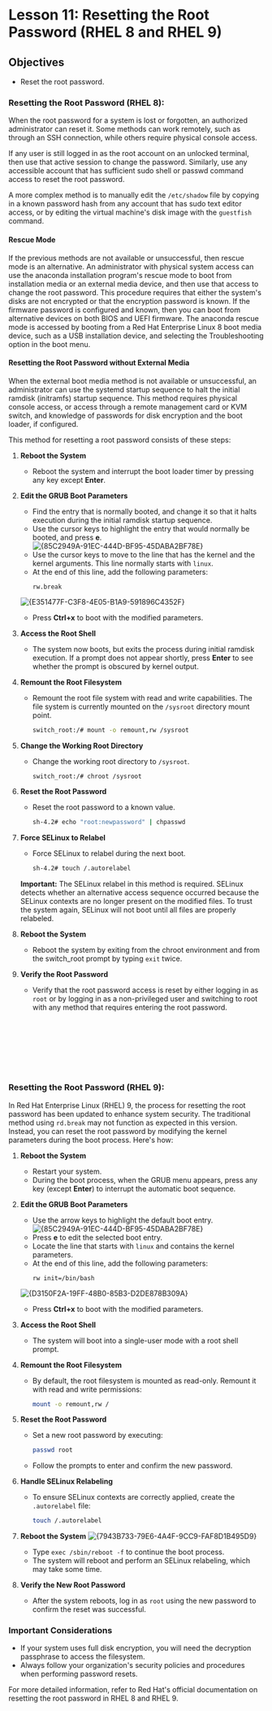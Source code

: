 # Lesson 11: Resetting the Root Password (RHEL 8 and RHEL 9)

## Objectives
- Reset the root password.

### Resetting the Root Password (RHEL 8):
When the root password for a system is lost or forgotten, an authorized administrator can reset it. Some methods can work remotely, such as through an SSH connection, while others require physical console access.

If any user is still logged in as the root account on an unlocked terminal, then use that active session to change the password. Similarly, use any accessible account that has sufficient sudo shell or passwd command access to reset the root password.

A more complex method is to manually edit the `/etc/shadow` file by copying in a known password hash from any account that has sudo text editor access, or by editing the virtual machine's disk image with the `guestfish` command.

#### Rescue Mode
If the previous methods are not available or unsuccessful, then rescue mode is an alternative. An administrator with physical system access can use the anaconda installation program's rescue mode to boot from installation media or an external media device, and then use that access to change the root password. This procedure requires that either the system's disks are not encrypted or that the encryption password is known. If the firmware password is configured and known, then you can boot from alternative devices on both BIOS and UEFI firmware. The anaconda rescue mode is accessed by booting from a Red Hat Enterprise Linux 8 boot media device, such as a USB installation device, and selecting the Troubleshooting option in the boot menu.

#### Resetting the Root Password without External Media
When the external boot media method is not available or unsuccessful, an administrator can use the systemd startup sequence to halt the initial ramdisk (initramfs) startup sequence. This method requires physical console access, or access through a remote management card or KVM switch, and knowledge of passwords for disk encryption and the boot loader, if configured.

This method for resetting a root password consists of these steps:

1. **Reboot the System**
   - Reboot the system and interrupt the boot loader timer by pressing any key except **Enter**.

2. **Edit the GRUB Boot Parameters**
   - Find the entry that is normally booted, and change it so that it halts execution during the initial ramdisk startup sequence.
   - Use the cursor keys to highlight the entry that would normally be booted, and press **e**. \
   ![{85C2949A-91EC-444D-BF95-45DABA2BF78E}](https://github.com/user-attachments/assets/be371bea-352a-4f04-ab7d-3614e3f7d835)
   - Use the cursor keys to move to the line that has the kernel and the kernel arguments. This line normally starts with `linux`.
   - At the end of this line, add the following parameters:
     ```
     rw.break
     ```
     
   ![{E351477F-C3F8-4E05-B1A9-591896C4352F}](https://github.com/user-attachments/assets/3efaa849-7d98-4bb4-88fe-3391f6cb89ed)

   - Press **Ctrl+x** to boot with the modified parameters.

3. **Access the Root Shell**
   - The system now boots, but exits the process during initial ramdisk execution. If a prompt does not appear shortly, press **Enter** to see whether the prompt is obscured by kernel output.

4. **Remount the Root Filesystem**
   - Remount the root file system with read and write capabilities. The file system is currently mounted on the `/sysroot` directory mount point.
     ```bash
     switch_root:/# mount -o remount,rw /sysroot
     ```

5. **Change the Working Root Directory**
   - Change the working root directory to `/sysroot`.
     ```bash
     switch_root:/# chroot /sysroot
     ```

6. **Reset the Root Password**
   - Reset the root password to a known value.
     ```bash
     sh-4.2# echo "root:newpassword" | chpasswd
     ```

7. **Force SELinux to Relabel**
   - Force SELinux to relabel during the next boot.
     ```bash
     sh-4.2# touch /.autorelabel
     ```

   **Important:** The SELinux relabel in this method is required. SELinux detects whether an alternative access sequence occurred because the SELinux contexts are no longer present on the modified files. To trust the system again, SELinux will not boot until all files are properly relabeled.

8. **Reboot the System**
   - Reboot the system by exiting from the chroot environment and from the switch_root prompt by typing `exit` twice.

9. **Verify the Root Password**
   - Verify that the root password access is reset by either logging in as `root` or by logging in as a non-privileged user and switching to root with any method that requires entering the root password.

<br/><br/><br/><br/><br/><br/>

### Resetting the Root Password (RHEL 9):
In Red Hat Enterprise Linux (RHEL) 9, the process for resetting the root password has been updated to enhance system security. The traditional method using `rd.break` may not function as expected in this version. Instead, you can reset the root password by modifying the kernel parameters during the boot process. Here's how:

1. **Reboot the System**
   - Restart your system.
   - During the boot process, when the GRUB menu appears, press any key (except **Enter**) to interrupt the automatic boot sequence.

2. **Edit the GRUB Boot Parameters**
   - Use the arrow keys to highlight the default boot entry. \
   ![{85C2949A-91EC-444D-BF95-45DABA2BF78E}](https://github.com/user-attachments/assets/be371bea-352a-4f04-ab7d-3614e3f7d835)
   - Press **e** to edit the selected boot entry. 
   - Locate the line that starts with `linux` and contains the kernel parameters.
   - At the end of this line, add the following parameters:
     ```
     rw init=/bin/bash
     ```
   ![{D3150F2A-19FF-48B0-85B3-D2DE878B309A}](https://github.com/user-attachments/assets/369f1bd7-d030-4a62-b227-8b1e78334d9c)

   - Press **Ctrl+x** to boot with the modified parameters.

3. **Access the Root Shell**
   - The system will boot into a single-user mode with a root shell prompt.

4. **Remount the Root Filesystem**
   - By default, the root filesystem is mounted as read-only. Remount it with read and write permissions:
     ```bash
     mount -o remount,rw /
     ```

5. **Reset the Root Password**
   - Set a new root password by executing:
     ```bash
     passwd root
     ```
   - Follow the prompts to enter and confirm the new password.

6. **Handle SELinux Relabeling**
   - To ensure SELinux contexts are correctly applied, create the `.autorelabel` file:
     ```bash
     touch /.autorelabel
     ```

7. **Reboot the System**
   ![{7943B733-79E6-4A4F-9CC9-FAF8D1B495D9}](https://github.com/user-attachments/assets/cb19eda4-7fac-436d-b729-f65d945365ce)

   - Type `exec /sbin/reboot -f` to continue the boot process.
   - The system will reboot and perform an SELinux relabeling, which may take some time.

9. **Verify the New Root Password**
   - After the system reboots, log in as `root` using the new password to confirm the reset was successful.

### Important Considerations
- If your system uses full disk encryption, you will need the decryption passphrase to access the filesystem.
- Always follow your organization's security policies and procedures when performing password resets.

For more detailed information, refer to Red Hat's official documentation on resetting the root password in RHEL 8 and RHEL 9.
